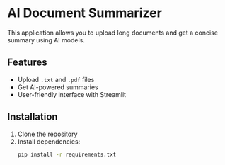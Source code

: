 # AI Document Summarizer

This application allows you to upload long documents and get a concise summary using AI models.

## Features
- Upload `.txt` and `.pdf` files
- Get AI-powered summaries
- User-friendly interface with Streamlit

## Installation
1. Clone the repository
2. Install dependencies:
   ```bash
   pip install -r requirements.txt
